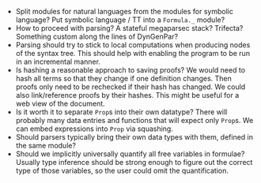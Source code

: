 - Split modules for natural languages from the modules for symbolic language?
  Put symbolic language / TT into a `Formula._` module?
- How to proceed with parsing? A stateful megaparsec stack? Trifecta?
  Something custom along the lines of DynGenPar?
- Parsing should try to stick to local computations when producing nodes of the syntax tree.
  This should help with enabling the program to be run in an incremental manner.
- Is hashing a reasonable approach to saving proofs? We would need to hash all terms
  so that they change if one definition changes. Then proofs only need to be rechecked if
  their hash has changed. We could also link/reference proofs by their hashes. This might
  be useful for a web view of the document.
- Is it worth it to separate `Prop`s into their own datatype? There will probably many data entries
  and functions that will expect only `Prop`s. We can embed expressions into `Prop` via squashing.
- Should parsers typically bring their own data types with them,
  defined in the same module?
- Should we implicitly universally quantify all free variables in formulae? Usually type inference
  should be strong enough to figure out the correct type of those variables, so the user could
  omit the quantification.
